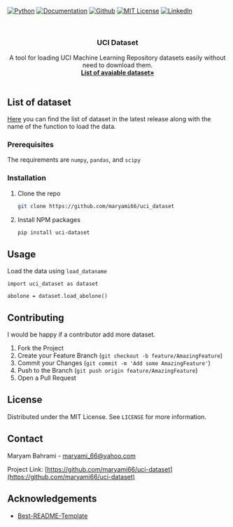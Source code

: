 [![Python][python-shield]][python-url]
[![Documentation][documentation-shield]][documentation-url]
[![Github][github-shield]][github-url]
[![MIT License][license-shield]][license-url]
[![LinkedIn][linkedin-shield]][linkedin-url]



<!-- PROJECT LOGO -->
<br />
<p align="center">
  <h3 align="center">UCI Dataset</h3>

  <p align="center">
    A tool for loading UCI Machine Learning Repository datasets easily without need to download them.
    <br />
    <a href="https://github.com/maryami66/uci_dataset/blob/main/lists/list_of_data.md"><strong>List of avaiable dataset»</strong></a>
    <br />
    <br />
  </p>


<!-- ABOUT THE PROJECT -->
## List of dataset
[Here](https://github.com/maryami66/uci_dataset/blob/main/lists/list_of_data.md) you can find the list of dataset in the latest release
along with the name of the function to load the data.



### Prerequisites
The requirements are `numpy`, `pandas`, and `scipy`

### Installation

1. Clone the repo
   ```sh
   git clone https://github.com/maryami66/uci_dataset
   ```
2. Install NPM packages
   ```sh
   pip install uci-dataset
   ```

<!-- USAGE EXAMPLES -->
## Usage
Load the data using `load_dataname`

```
import uci_dataset as dataset

abolone = dataset.load_abolone()

```


<!-- CONTRIBUTING -->
## Contributing

I would be happy if a contributor add more dataset.

1. Fork the Project
2. Create your Feature Branch (`git checkout -b feature/AmazingFeature`)
3. Commit your Changes (`git commit -m 'Add some AmazingFeature'`)
4. Push to the Branch (`git push origin feature/AmazingFeature`)
5. Open a Pull Request



<!-- LICENSE -->
## License

Distributed under the MIT License. See `LICENSE` for more information.



<!-- CONTACT -->
## Contact

Maryam Bahrami - maryami_66@yahoo.com

Project Link: [https://github.com/maryami66/uci-dataset](https://github.com/maryami66/uci-dataset)



<!-- ACKNOWLEDGEMENTS -->
## Acknowledgements
* [Best-README-Template](https://github.com/othneildrew/Best-README-Template)


<!-- MARKDOWN LINKS & IMAGES -->
<!-- https://www.markdownguide.org/basic-syntax/#reference-style-links -->
[python-shield]: https://img.shields.io/badge/Python-v3.7-blue
[python-url]: https://www.python.org/downloads/release/python-370/
[documentation-shield]: https://img.shields.io/badge/docs-passing-brightgreen
[documentation-url]: https://github.com/maryami66/uci-dataset/doc/build/html/index.html
[github-shield]: https://img.shields.io/badge/status-stable-brightgreen
[github-url]: https://github.com/maryami66/uci-dataset
[license-shield]: https://img.shields.io/github/license/othneildrew/Best-README-Template.svg?style=for-the-badge
[license-url]: https://github.com/maryami66/uci-dataset/blob/master/LICENSE.txt
[linkedin-shield]: https://img.shields.io/badge/-LinkedIn-black.svg?style=for-the-badge&logo=linkedin&colorB=555
[linkedin-url]: https://www.linkedin.com/in/maryam-bahrami-a6558496/
[product-screenshot]: images/screenshot.png